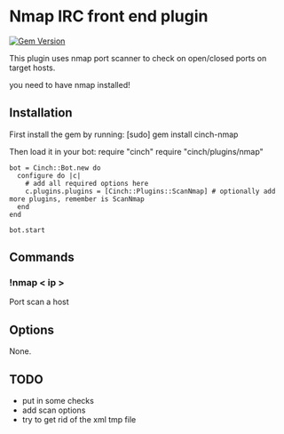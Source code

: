 # Nmap IRC front end  plugin

[![Gem Version](https://badge.fury.io/rb/cinch-nmap.png)](http://badge.fury.io/rb/cinch-nmap)

This plugin uses nmap port scanner to check on open/closed ports
on target hosts.

you need to have nmap installed!

## Installation
First install the gem by running:
    [sudo] gem install cinch-nmap

Then load it in your bot:
    require "cinch"
    require "cinch/plugins/nmap"

    bot = Cinch::Bot.new do
      configure do |c|
        # add all required options here
        c.plugins.plugins = [Cinch::Plugins::ScanNmap] # optionally add more plugins, remember is ScanNmap
      end
    end

    bot.start

## Commands
### !nmap  < ip >
Port scan a host

## Options
None.

## TODO

- put in some checks
- add scan options
- try to get rid of the xml tmp file

